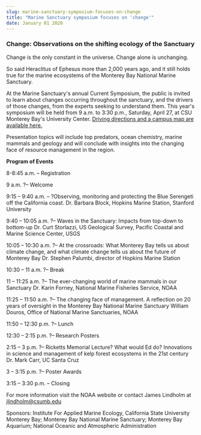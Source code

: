 ```yaml
---
slug: marine-sanctuary-symposium-focuses-on-change
title: "Marine Sanctuary symposium focuses on 'change'"
date: January 01 2020
---
```


<h3>Change: Observations on the shifting ecology of the Sanctuary</h3><p>Change is the only constant in the universe. Change alone is unchanging.
</p><p>So said Heraclitus of Ephesus more than 2,000 years ago, and it still holds true for the marine ecosystems of the Monterey Bay National Marine Sanctuary.
</p><p>At the Marine Sanctuary's annual Current Symposium, the public is invited to learn about changes occurring throughout the sanctuary, and the drivers of those changes, from the experts seeking to understand them. This year's symposium will be held from 9 a.m. to 3:30 p.m., Saturday, April 27, at CSU Monterey Bay's University Center. <a href="http://csumb.edu/map">Driving directions and a campus map are available here.</a>
</p><p>Presentation topics will include top predators, ocean chemistry, marine mammals and geology and will conclude with insights into the changing face of resource management in the region.
</p><p><strong>Program of Events</strong>
</p><p>8-8:45 a.m. – Registration
</p><p>9 a.m. ?– Welcome
</p><p>9:15 – 9:40 a.m. – ?Observing, monitoring and protecting the Blue Serengeti off the California coast. Dr. Barbara Block, Hopkins Marine Station, Stanford University
</p><p>9:40 – 10:05 a.m. ?– Waves in the Sanctuary: Impacts from top-down to bottom-up Dr. Curt Storlazzi, US Geological Survey, Pacific Coastal and Marine Science Center, USGS
</p><p>10:05 – 10:30 a.m. ?– At the crossroads: What Monterey Bay tells us about climate change, and what climate change tells us about the future of Monterey Bay Dr. Stephen Palumbi, director of Hopkins Marine Station
</p><p>10:30 – 11 a.m. ?– Break
</p><p>11 – 11:25 a.m. ?– The ever-changing world of marine mammals in our Sanctuary Dr. Karin Forney, National Marine Fisheries Service, NOAA
</p><p>11:25 – 11:50 a.m. ?– The changing face of management. A reflection on 20 years of oversight in the Monterey Bay National Marine Sanctuary William Douros, Office of National Marine Sanctuaries, NOAA
</p><p>11:50 – 12:30 p.m. ?– Lunch
</p><p>12:30 – 2:15 p.m. ?– Research Posters
</p><p>2:15 – 3 p.m. ?– Ricketts Memorial Lecture? What would Ed do? Innovations in science and management of kelp forest ecosystems in the 21st century Dr. Mark Carr, UC Santa Cruz
</p><p>3 – 3:15 p.m. ?– Poster Awards
</p><p>3:15 – 3:30 p.m. – Closing
</p><p>For more information visit the NOAA website or contact James Lindholm at <a href="&#109;&#97;&#x69;&#x6c;&#x74;&#111;&#58;&#106;&#x6c;&#x69;n&#100;&#104;&#x6f;&#x6c;m&#64;&#99;&#x73;&#x75;&#x6d;&#98;&#46;&#x65;&#x64;&#x75;">jlindholm@csumb.edu</a>
</p><p>Sponsors: Institute For Applied Marine Ecology, California State University Monterey Bay; Monterey Bay National Marine Sanctuary; Monterey Bay Aquarium; National Oceanic and Atmospheric Administration
</p>
